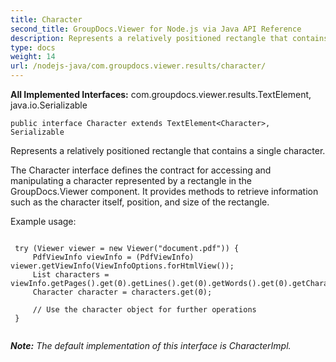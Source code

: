 ```yaml
---
title: Character
second_title: GroupDocs.Viewer for Node.js via Java API Reference
description: Represents a relatively positioned rectangle that contains a single character.
type: docs
weight: 14
url: /nodejs-java/com.groupdocs.viewer.results/character/
---
```

**All Implemented Interfaces:**
com.groupdocs.viewer.results.TextElement, java.io.Serializable
```
public interface Character extends TextElement<Character>, Serializable
```

Represents a relatively positioned rectangle that contains a single character.

The Character interface defines the contract for accessing and manipulating a character represented by a rectangle in the GroupDocs.Viewer component. It provides methods to retrieve information such as the character itself, position, and size of the rectangle.

Example usage:

```

 try (Viewer viewer = new Viewer("document.pdf")) {
     PdfViewInfo viewInfo = (PdfViewInfo) viewer.getViewInfo(ViewInfoOptions.forHtmlView());
     List characters = viewInfo.getPages().get(0).getLines().get(0).getWords().get(0).getCharacters();
     Character character = characters.get(0);

     // Use the character object for further operations
 }
 
```

***Note:** The default implementation of this interface is CharacterImpl.*
